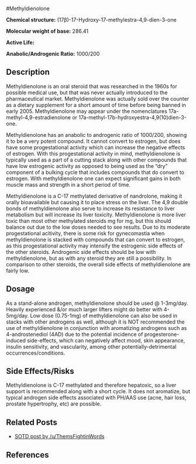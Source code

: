 #Methyldienolone

**Chemical structure:** (17β)-17-Hydroxy-17-methylestra-4,9-dien-3-one

**Molecular weight of base:** 286.41

**Active Life:** 

**Anabolic/Androgenic Ratio:** 1000/200

## Description
Methyldienolone is an oral steroid that was researched in the 1960s for possible medical use, but that was never actually introduced to the pharmaceutical market. Methyldienolone was actually sold over the counter as a dietary supplement for a short amount of time before being banned in early 2005. Methyldienolone may appear under the nomenclatures 17a-methyl-4,9-estradienolone or 17a-methyl-17b-hydroxyestra-4,9(10)dien-3-one.  

Methyldienolone has an anabolic to androgenic ratio of 1000/200, showing it to be a very potent compound. It cannot convert to estrogen, but does have some progestational activity which can increase the negative effects of estrogen. With this progestational activity in mind, methyldienolone is typically used as a part of a cutting stack along with other compounds that have low estrogenic activity as opposed to being used as the “dry” component of a bulking cycle that includes compounds that do convert to estrogen. With methyldienolone one can expect significant gains in both muscle mass and strength in a short period of time.

Methyldienolone is a C-17 methylated derivative of nandrolone, making it orally bioavailable but causing it to place stress on the liver. The 4,9 double bonds of methyldienolone also serve to increase its resistance to liver metabolism but will increase its liver toxicity. Methyldienolone is more liver toxic than most other methylated steroids mg for mg, but this should balance out due to the low doses needed to see results. Due to its moderate progestational acitivity, there is some risk for gynecomastia when methyldienolone is stacked with compounds that can convert to estrogen, as this progestational activity may intensify the estrogenic side effects of the other steroids. Androgenic side effects should be low with methyldienolone, but as with any steroid they are still a possibility. In comparison to other steroids, the overall side effects of methyldienolone are fairly low.

## Dosage
As a stand-alone androgen, methyldienolone should be used @ 1-3mg/day. Heavily experienced &amp;/or much larger lifters might do better with 4-5mg/day. Low dose (0.75-1mg) of methyldienolone can also be used in stacks with other androgens as well, although it is NOT recommended the use of methyldienolone in conjunction with aromatizing androgens such as 4-androstenediol (4AD) due to the potential incidence of progesterone-induced side-effects, which can negatively affect mood, skin appearance, insulin sensitivity, and vascularity, among other potentially-detrimental occurrences/conditions.

## Side Effects/Risks
Methyldienolone is C-17 methylated and therefore hepatoxic, so a liver support is recommended along with a short cycle.  It does not aromatize, but typical androgen side effects associated with PH/AAS use (acne, hair loss, prostate hypertrophy, etc) are possible.

## Related Posts
* [SOTD post by /u/ThemsFightinWords](http://www.reddit.com/r/steroids/comments/2o9h4j/methyldienolone/)

## References